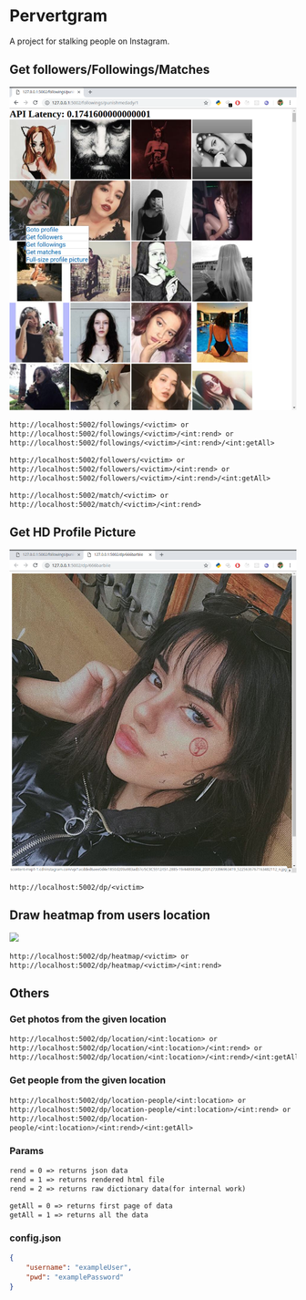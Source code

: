 # Pervertgram

A project for stalking people on Instagram.

## Get followers/Followings/Matches
![](images/0.png)

```
http://localhost:5002/followings/<victim> or
http://localhost:5002/followings/<victim>/<int:rend> or
http://localhost:5002/followings/<victim>/<int:rend>/<int:getAll>
```
```
http://localhost:5002/followers/<victim> or
http://localhost:5002/followers/<victim>/<int:rend> or
http://localhost:5002/followers/<victim>/<int:rend>/<int:getAll> 
```
```
http://localhost:5002/match/<victim> or
http://localhost:5002/match/<victim>/<int:rend>
```

## Get HD Profile Picture

![](images/1.png)
```
http://localhost:5002/dp/<victim>
```
## Draw heatmap from users location 

![](images/2.gif)

```
http://localhost:5002/dp/heatmap/<victim> or
http://localhost:5002/dp/heatmap/<victim>/<int:rend>
```
## Others

### Get photos from the given location

```
http://localhost:5002/dp/location/<int:location> or
http://localhost:5002/dp/location/<int:location>/<int:rend> or
http://localhost:5002/dp/location/<int:location>/<int:rend>/<int:getAll>
```

### Get people from the given location

```
http://localhost:5002/dp/location-people/<int:location> or
http://localhost:5002/dp/location-people/<int:location>/<int:rend> or
http://localhost:5002/dp/location-people/<int:location>/<int:rend>/<int:getAll>
```

### Params
```
rend = 0 => returns json data
rend = 1 => returns rendered html file
rend = 2 => returns raw dictionary data(for internal work)
```

```
getAll = 0 => returns first page of data
getAll = 1 => returns all the data
```

### config.json

```json
{
    "username": "exampleUser",
    "pwd": "examplePassword"
}


```